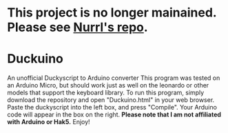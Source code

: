 # This project is no longer mainained. Please see [Nurrl's repo](https://github.com/Nurrl/Duckuino).

Duckuino
========

An unofficial Duckyscript to Arduino converter This program was tested on an Arduino Micro,
but should work just as well on the leonardo or other models that support the keyboard library.
To run this program, simply download the repository and open "Duckuino.html" in your web browser.
Paste the duckyscript into the left box, and press "Compile". Your Arduino code will appear in the box on the right.
**Please note that I am not affiliated with Arduino or Hak5.**
Enjoy!
